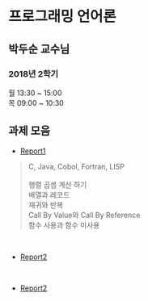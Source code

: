프로그래밍 언어론
=================
박두순 교수님
-----------------
### 2018년 2학기
월 13:30 ~ 15:00<br/>
목 09:00 ~ 10:30<br/>

## 과제 모음

- [Report1](https://github.com/alstn2468/CSE_Programming_Language/tree/master/Report_1)
> C, Java, Cobol, Fortran, LISP<br/>
> <br/>
> 행렬 곱셈 계산 하기<br/>
> 배열과 레코드<br/>
> 재귀와 반복<br/>
> Call By Value와 Call By Reference<br/>
> 함수 사용과 함수 미사용

<br/>

- [Report2](https://github.com/alstn2468/CSE_Programming_Language/tree/master/Report_2)

<br/>

- [Report2](https://github.com/alstn2468/CSE_Programming_Language/tree/master/Report_3)
